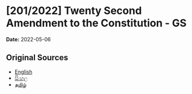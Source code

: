 # [201/2022] Twenty Second Amendment to the Constitution - GS

**Date:** 2022-05-06

## Original Sources

- [English](https://documents.gov.lk/view/bills/2022/5/201-2022_E.pdf)
- [සිංහල](https://documents.gov.lk/view/bills/2022/5/201-2022_S.pdf)
- [தமிழ்](https://documents.gov.lk/view/bills/2022/5/201-2022_T.pdf)
